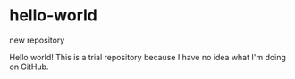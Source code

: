 # hello-world
new repository

Hello world! This is a trial repository because I have no idea what I'm doing on GitHub.
